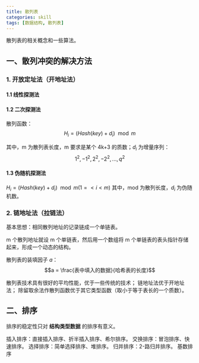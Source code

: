 ```yaml
---
title: 散列表
categories: skill
tags: [数据结构, 散列表]
---
```


散列表的相关概念和一些算法。

<!-- more -->

## 一、散列冲突的解决方法

### 1. 开放定址法（开地址法）

#### 1.1 线性探测法

#### 1.2 二次探测法

散列函数：
$$H_i = (Hash(key) + d_i) \mod m$$

其中，m 为散列表长度，m 要求是某个 4k+3 的质数；$d_i$ 为增量序列：
$$1^2, -1^2, 2^2, -2^2, ..., q^2$$

#### 1.3 伪随机探测法

$H_i = (Hash(key)+d_i) \mod m    (1 =< i < m)$
其中，mod 为散列长度，$d_i$ 为伪随机数。

### 2. 链地址法（拉链法）

基本思想：相同散列地址的记录链成一个单链表。

m 个散列地址就设 m 个单链表，然后用一个数组将 m 个单链表的表头指针存储起来，形成一个动态的结构。

散列表的装填因子 $a$：$$a = \frac{表中填入的数据}{哈希表的长度}$$

散列表技术具有很好的平均性能，优于一些传统的技术；
链地址法优于开地址法；
除留取余法作散列函数优于其它类型函数（取小于等于表长的一个质数）。

## 二、排序

排序的稳定性只对 **结构类型数据** 的排序有意义。

插入排序：直接插入排序、折半插入排序、希尔排序。
交换排序：冒泡排序、快速排序。
选择排序：简单选择排序、堆排序。
归并排序：2-路归并排序。
基数排序
